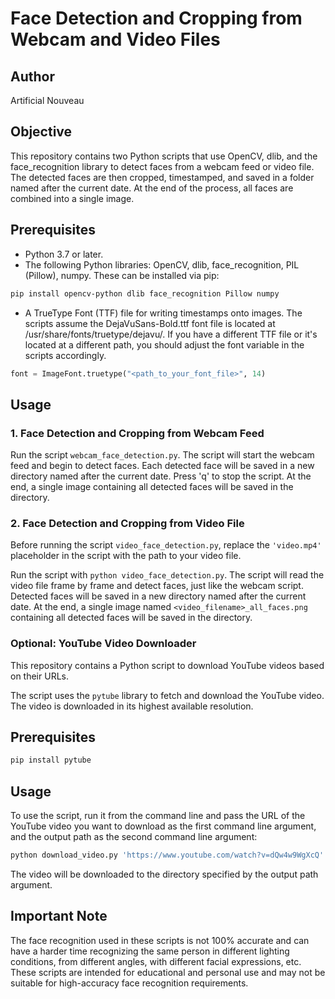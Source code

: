 # Face Detection and Cropping from Webcam and Video Files

## Author
Artificial Nouveau

## Objective
This repository contains two Python scripts that use OpenCV, dlib, and the face_recognition library to detect faces from a webcam feed or video file. The detected faces are then cropped, timestamped, and saved in a folder named after the current date. At the end of the process, all faces are combined into a single image.

## Prerequisites

- Python 3.7 or later.
- The following Python libraries: OpenCV, dlib, face_recognition, PIL (Pillow), numpy. These can be installed via pip:

```sh
pip install opencv-python dlib face_recognition Pillow numpy
```

- A TrueType Font (TTF) file for writing timestamps onto images. The scripts assume the DejaVuSans-Bold.ttf font file is located at /usr/share/fonts/truetype/dejavu/. If you have a different TTF file or it's located at a different path, you should adjust the font variable in the scripts accordingly.

```python
font = ImageFont.truetype("<path_to_your_font_file>", 14)
```

## Usage

### 1. Face Detection and Cropping from Webcam Feed

Run the script `webcam_face_detection.py`. The script will start the webcam feed and begin to detect faces. Each detected face will be saved in a new directory named after the current date. Press 'q' to stop the script. At the end, a single image containing all detected faces will be saved in the directory.

### 2. Face Detection and Cropping from Video File

Before running the script `video_face_detection.py`, replace the `'video.mp4'` placeholder in the script with the path to your video file.

Run the script with `python video_face_detection.py`. The script will read the video file frame by frame and detect faces, just like the webcam script. Detected faces will be saved in a new directory named after the current date. At the end, a single image named `<video_filename>_all_faces.png` containing all detected faces will be saved in the directory.

### Optional: YouTube Video Downloader

This repository contains a Python script to download YouTube videos based on their URLs.

The script uses the `pytube` library to fetch and download the YouTube video. The video is downloaded in its highest available resolution.

## Prerequisites

```sh
pip install pytube
```

## Usage

To use the script, run it from the command line and pass the URL of the YouTube video you want to download as the first command line argument, and the output path as the second command line argument:

```sh
python download_video.py 'https://www.youtube.com/watch?v=dQw4w9WgXcQ' '/path/to/download/directory'  # replace with your youtube link and desired download path
```

The video will be downloaded to the directory specified by the output path argument.

## Important Note

The face recognition used in these scripts is not 100% accurate and can have a harder time recognizing the same person in different lighting conditions, from different angles, with different facial expressions, etc. These scripts are intended for educational and personal use and may not be suitable for high-accuracy face recognition requirements.
